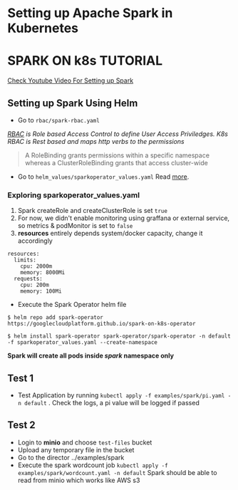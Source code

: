 # Setting up Apache Spark in Kubernetes

# SPARK ON k8s TUTORIAL
[Check Youtube Video For Setting up Spark](https://www.youtube.com/watch?v=1CGGTMvy67c)

## Setting up Spark Using Helm 

* Go to `rbac/spark-rbac.yaml`  
  
_[RBAC](https://kubernetes.io/docs/reference/access-authn-authz/rbac/) is Role based Access Control to define User Access Priviledges.
  K8s RBAC is Rest based and maps http verbs to the permissions_
  > A RoleBinding grants permissions within a specific namespace whereas a ClusterRoleBinding grants that access cluster-wide


* Go to `helm_values/sparkoperator_values.yaml` Read [more](https://github.com/GoogleCloudPlatform/spark-on-k8s-operator).

### Exploring sparkoperator_values.yaml
 1. Spark createRole and createClusterRole is set `true`
 2. For now, we didn't enable monitoring using graffana or external service, so metrics & podMonitor is set to `false`
 3. __resources__ entirely depends system/docker capacity, change it accordingly
```
resources:
  limits:
    cpu: 2000m
    memory: 8000Mi
  requests:
    cpu: 200m
    memory: 100Mi
```
* Execute the Spark Operator helm file
```
$ helm repo add spark-operator https://googlecloudplatform.github.io/spark-on-k8s-operator

$ helm install spark-operator spark-operator/spark-operator -n default -f sparkoperator_values.yaml --create-namespace
```


__Spark will create all pods inside _spark_ namespace only__

## Test 1
* Test Application by running `kubectl apply -f examples/spark/pi.yaml -n default` . Check the logs, a pi value will be logged if passed

## Test 2 
* Login to __minio__ and choose `test-files` bucket
* Upload any temporary file in the bucket
* Go to the director ../examples/spark
* Execute the spark wordcount job `kubectl apply -f examples/spark/wordcount.yaml -n default`
Spark should be able to read from minio which works like AWS s3